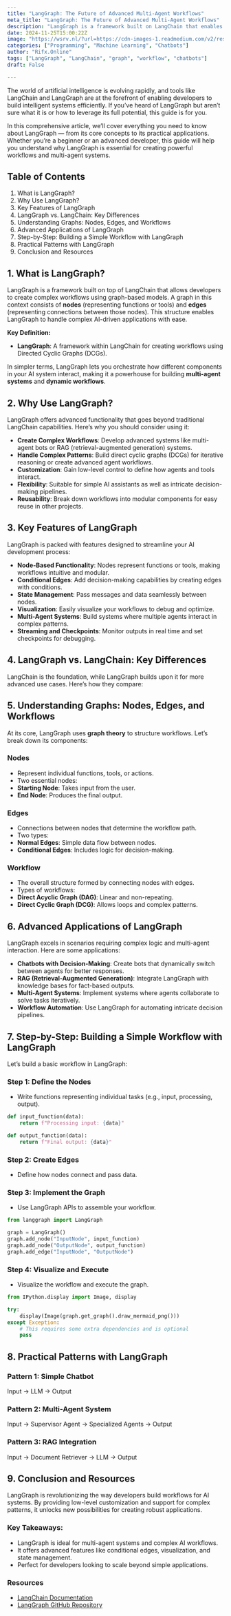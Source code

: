 ```yaml
---
title: "LangGraph: The Future of Advanced Multi-Agent Workflows"
meta_title: "LangGraph: The Future of Advanced Multi-Agent Workflows"
description: "LangGraph is a framework built on LangChain that enables developers to create complex workflows using graph-based models, consisting of nodes and edges. It facilitates the development of multi-agent systems, supports advanced applications like chatbots and retrieval-augmented generation, and offers features such as conditional edges, state management, and visualization. LangGraph allows for low-level customization and modular component reuse, making it suitable for both simple and intricate AI applications."
date: 2024-11-25T15:00:22Z
image: "https://wsrv.nl/?url=https://cdn-images-1.readmedium.com/v2/resize:fit:800/1*ZIcKeT7yR4Yiji96IuSnTg.png"
categories: ["Programming", "Machine Learning", "Chatbots"]
author: "Rifx.Online"
tags: ["LangGraph", "LangChain", "graph", "workflow", "chatbots"]
draft: False

---
```





The world of artificial intelligence is evolving rapidly, and tools like LangChain and LangGraph are at the forefront of enabling developers to build intelligent systems efficiently. If you’ve heard of LangGraph but aren’t sure what it is or how to leverage its full potential, this guide is for you.

In this comprehensive article, we’ll cover everything you need to know about LangGraph — from its core concepts to its practical applications. Whether you’re a beginner or an advanced developer, this guide will help you understand why LangGraph is essential for creating powerful workflows and multi\-agent systems.


## Table of Contents

1. What is LangGraph?
2. Why Use LangGraph?
3. Key Features of LangGraph
4. LangGraph vs. LangChain: Key Differences
5. Understanding Graphs: Nodes, Edges, and Workflows
6. Advanced Applications of LangGraph
7. Step\-by\-Step: Building a Simple Workflow with LangGraph
8. Practical Patterns with LangGraph
9. Conclusion and Resources


## 1\. What is LangGraph?

LangGraph is a framework built on top of LangChain that allows developers to create complex workflows using graph\-based models. A graph in this context consists of **nodes** (representing functions or tools) and **edges** (representing connections between those nodes). This structure enables LangGraph to handle complex AI\-driven applications with ease.

**Key Definition:**

* **LangGraph**: A framework within LangChain for creating workflows using Directed Cyclic Graphs (DCGs).

In simpler terms, LangGraph lets you orchestrate how different components in your AI system interact, making it a powerhouse for building **multi\-agent systems** and **dynamic workflows**.


## 2\. Why Use LangGraph?

LangGraph offers advanced functionality that goes beyond traditional LangChain capabilities. Here’s why you should consider using it:

* **Create Complex Workflows**: Develop advanced systems like multi\-agent bots or RAG (retrieval\-augmented generation) systems.
* **Handle Complex Patterns**: Build direct cyclic graphs (DCGs) for iterative reasoning or create advanced agent workflows.
* **Customization**: Gain low\-level control to define how agents and tools interact.
* **Flexibility**: Suitable for simple AI assistants as well as intricate decision\-making pipelines.
* **Reusability**: Break down workflows into modular components for easy reuse in other projects.


## 3\. Key Features of LangGraph

LangGraph is packed with features designed to streamline your AI development process:

* **Node\-Based Functionality**: Nodes represent functions or tools, making workflows intuitive and modular.
* **Conditional Edges**: Add decision\-making capabilities by creating edges with conditions.
* **State Management**: Pass messages and data seamlessly between nodes.
* **Visualization**: Easily visualize your workflows to debug and optimize.
* **Multi\-Agent Systems**: Build systems where multiple agents interact in complex patterns.
* **Streaming and Checkpoints**: Monitor outputs in real time and set checkpoints for debugging.


## 4\. LangGraph vs. LangChain: Key Differences

LangChain is the foundation, while LangGraph builds upon it for more advanced use cases. Here’s how they compare:




## 5\. Understanding Graphs: Nodes, Edges, and Workflows

At its core, LangGraph uses **graph theory** to structure workflows. Let’s break down its components:


### Nodes

* Represent individual functions, tools, or actions.
* Two essential nodes:
* **Starting Node**: Takes input from the user.
* **End Node**: Produces the final output.


### Edges

* Connections between nodes that determine the workflow path.
* Two types:
* **Normal Edges**: Simple data flow between nodes.
* **Conditional Edges**: Includes logic for decision\-making.


### Workflow

* The overall structure formed by connecting nodes with edges.
* Types of workflows:
* **Direct Acyclic Graph (DAG)**: Linear and non\-repeating.
* **Direct Cyclic Graph (DCG)**: Allows loops and complex patterns.


## 6\. Advanced Applications of LangGraph

LangGraph excels in scenarios requiring complex logic and multi\-agent interaction. Here are some applications:

* **Chatbots with Decision\-Making**: Create bots that dynamically switch between agents for better responses.
* **RAG (Retrieval\-Augmented Generation)**: Integrate LangGraph with knowledge bases for fact\-based outputs.
* **Multi\-Agent Systems**: Implement systems where agents collaborate to solve tasks iteratively.
* **Workflow Automation**: Use LangGraph for automating intricate decision pipelines.


## 7\. Step\-by\-Step: Building a Simple Workflow with LangGraph

Let’s build a basic workflow in LangGraph:


### Step 1: Define the Nodes

* Write functions representing individual tasks (e.g., input, processing, output).


```python
def input_function(data):
    return f"Processing input: {data}"
```

```python
def output_function(data):
    return f"Final output: {data}"
```

### Step 2: Create Edges

* Define how nodes connect and pass data.


### Step 3: Implement the Graph

* Use LangGraph APIs to assemble your workflow.


```python
from langgraph import LangGraph
```

```python
graph = LangGraph()
graph.add_node("InputNode", input_function)
graph.add_node("OutputNode", output_function)
graph.add_edge("InputNode", "OutputNode")
```

### Step 4: Visualize and Execute

* Visualize the workflow and execute the graph.


```python
from IPython.display import Image, display

try:
    display(Image(graph.get_graph().draw_mermaid_png()))
except Exception:
    # This requires some extra dependencies and is optional
    pass
```

## 8\. Practical Patterns with LangGraph


### Pattern 1: Simple Chatbot

Input → LLM → Output


### Pattern 2: Multi\-Agent System

Input → Supervisor Agent → Specialized Agents → Output


### Pattern 3: RAG Integration

Input → Document Retriever → LLM → Output


## 9\. Conclusion and Resources

LangGraph is revolutionizing the way developers build workflows for AI systems. By providing low\-level customization and support for complex patterns, it unlocks new possibilities for creating robust applications.


### Key Takeaways:

* LangGraph is ideal for multi\-agent systems and complex AI workflows.
* It offers advanced features like conditional edges, visualization, and state management.
* Perfect for developers looking to scale beyond simple applications.


### Resources

* [LangChain Documentation](https://langchain.com/docs)
* [LangGraph GitHub Repository](https://langchain-ai.github.io/langgraph/tutorials/introduction/)

